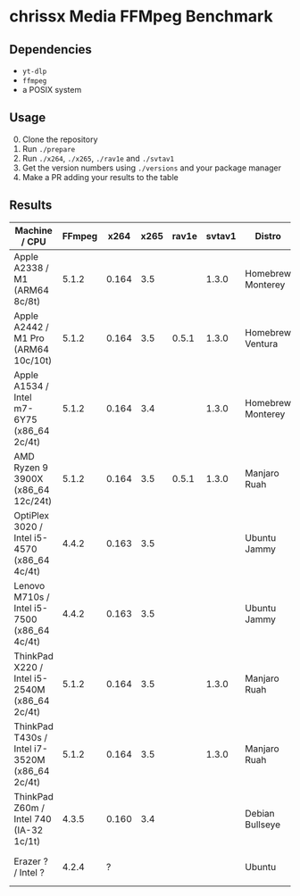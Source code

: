 # chrissx Media FFMpeg Benchmark

## Dependencies

- `yt-dlp`
- `ffmpeg`
- a POSIX system

## Usage

0. Clone the repository
1. Run `./prepare`
2. Run `./x264`, `./x265`, `./rav1e` and `./svtav1`
3. Get the version numbers using `./versions` and your package manager
4. Make a PR adding your results to the table

## Results

| Machine / CPU                                   | FFmpeg | x264  | x265 | rav1e | svtav1 | Distro            | Compiler       | Notes                      | x264  | x265   | rav1e  | svtav1 |
| ----------------------------------------------- | ------ | ----- | ---- | ----- | ------ | ----------------- | -------------- | -------------------------- | ----- | ------ | ------ | ------ |
| Apple A2338 / M1 (ARM64 8c/8t)                  | 5.1.2  | 0.164 | 3.5  |       | 1.3.0  | Homebrew Monterey | Apple clang 14 | `brew install x265 --HEAD` | 78s   | 196s   |        | 468s   |
| Apple A2442 / M1 Pro (ARM64 10c/10t)            | 5.1.2  | 0.164 | 3.5  | 0.5.1 | 1.3.0  | Homebrew Ventura  | Apple clang 14 | `brew install x265 --HEAD` | 52s   | 136s   | 10553s | 292s   |
| Apple A1534 / Intel m7-6Y75 (x86\_64 2c/4t)     | 5.1.2  | 0.164 | 3.4  |       | 1.3.0  | Homebrew Monterey | Apple clang 14 |                            | 395s  | 598s   |        | 267s   |
| AMD Ryzen 9 3900X (x86\_64 12c/24t)             | 5.1.2  | 0.164 | 3.5  | 0.5.1 | 1.3.0  | Manjaro Ruah      | GCC 12         |                            | 44s   | 94s    | 7781s  | 36s    |
| OptiPlex 3020 / Intel i5-4570 (x86\_64 4c/4t)   | 4.4.2  | 0.163 | 3.5  |       |        | Ubuntu Jammy      | GCC 11         |                            | 179s  | 289s   |        |        |
| Lenovo M710s / Intel i5-7500 (x86\_64 4c/4t)    | 4.4.2  | 0.163 | 3.5  |       |        | Ubuntu Jammy      | GCC 11         |                            | 147s  | 236s   |        |        |
| ThinkPad X220 / Intel i5-2540M (x86\_64 2c/4t)  | 5.1.2  | 0.164 | 3.5  |       | 1.3.0  | Manjaro Ruah      | GCC 12         |                            | 498s  | 855s   |        | 534s   |
| ThinkPad T430s / Intel i7-3520M (x86\_64 2c/4t) | 5.1.2  | 0.164 | 3.5  |       | 1.3.0  | Manjaro Ruah      | GCC 12         |                            | 358s  | 596s   |        | 376s   |
| ThinkPad Z60m / Intel 740 (IA-32 1c/1t)         | 4.3.5  | 0.160 | 3.4  |       |        | Debian Bullseye   | GCC 10         |                            | 3886s | 19231s |        |        |
| Erazer ? / Intel ?                              | 4.2.4  | ?     |      |       |        | Ubuntu            | GCC 9          | Niklas is very unreliable  | 306s  |        |        |        |

<!-- vim: set wrap! : -->
